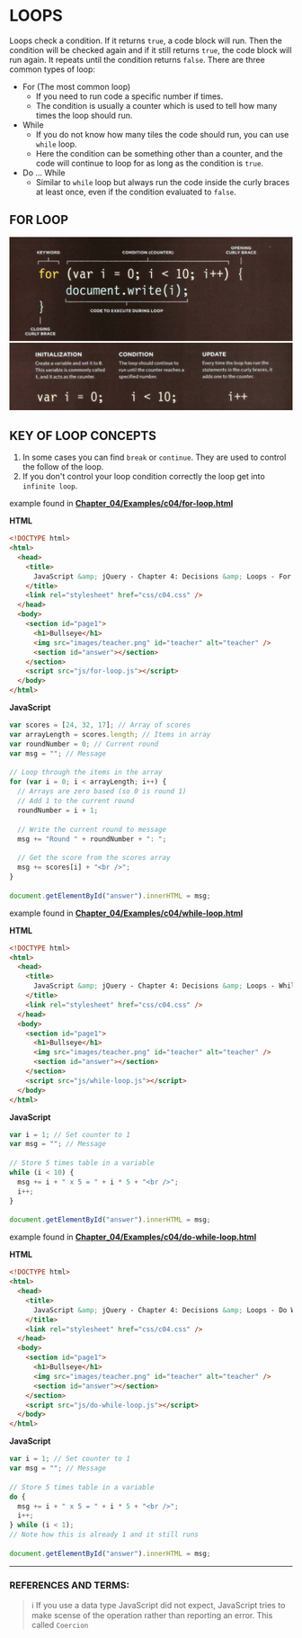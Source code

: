 # LOOPS

Loops check a condition. If it returns `true`, a code block will run. Then the condition will be checked again and if it still returns `true`, the code block will run again. It repeats until the condition returns `false`. There are three common types of loop:

- For (The most common loop)
  - If you need to run code a specific number if times.
  - The condition is usually a counter which is used to tell how many times the loop should run.
- While
  - If you do not know how many tiles the code should run, you can use `while` loop.
  - Here the condition can be something other than a counter, and the code will continue to loop for as long as the condition is `true`.
- Do ... While
  - Similar to `while` loop but always run the code inside the curly braces at least once, even if the condition evaluated to `false`.

## FOR LOOP

![for loop](./for.png)
![for counter](./for_counter_condition.png)

## KEY OF LOOP CONCEPTS

1. In some cases you can find `break` or `continue`. They are used to control the follow of the loop.
2. If you don't control your loop condition correctly the loop get into `infinite loop`.

example found in <a target="_blank" href="Chapter_04/Examples/c04/for-loop.html">**Chapter_04/Examples/c04/for-loop.html**</a>

**HTML**

```html
<!DOCTYPE html>
<html>
  <head>
    <title>
      JavaScript &amp; jQuery - Chapter 4: Decisions &amp; Loops - For Loop
    </title>
    <link rel="stylesheet" href="css/c04.css" />
  </head>
  <body>
    <section id="page1">
      <h1>Bullseye</h1>
      <img src="images/teacher.png" id="teacher" alt="teacher" />
      <section id="answer"></section>
    </section>
    <script src="js/for-loop.js"></script>
  </body>
</html>
```

**JavaScript**

```js
var scores = [24, 32, 17]; // Array of scores
var arrayLength = scores.length; // Items in array
var roundNumber = 0; // Current round
var msg = ""; // Message

// Loop through the items in the array
for (var i = 0; i < arrayLength; i++) {
  // Arrays are zero based (so 0 is round 1)
  // Add 1 to the current round
  roundNumber = i + 1;

  // Write the current round to message
  msg += "Round " + roundNumber + ": ";

  // Get the score from the scores array
  msg += scores[i] + "<br />";
}

document.getElementById("answer").innerHTML = msg;
```

example found in <a target="_blank" href="Chapter_04/Examples/c04/while-loop.html">**Chapter_04/Examples/c04/while-loop.html**</a>

**HTML**

```html
<!DOCTYPE html>
<html>
  <head>
    <title>
      JavaScript &amp; jQuery - Chapter 4: Decisions &amp; Loops - While Loop
    </title>
    <link rel="stylesheet" href="css/c04.css" />
  </head>
  <body>
    <section id="page1">
      <h1>Bullseye</h1>
      <img src="images/teacher.png" id="teacher" alt="teacher" />
      <section id="answer"></section>
    </section>
    <script src="js/while-loop.js"></script>
  </body>
</html>
```

**JavaScript**

```js
var i = 1; // Set counter to 1
var msg = ""; // Message

// Store 5 times table in a variable
while (i < 10) {
  msg += i + " x 5 = " + i * 5 + "<br />";
  i++;
}

document.getElementById("answer").innerHTML = msg;
```

example found in <a target="_blank" href="Chapter_04/Examples/c04/do-while-loop.html">**Chapter_04/Examples/c04/do-while-loop.html**</a>

**HTML**

```html
<!DOCTYPE html>
<html>
  <head>
    <title>
      JavaScript &amp; jQuery - Chapter 4: Decisions &amp; Loops - Do While Loop
    </title>
    <link rel="stylesheet" href="css/c04.css" />
  </head>
  <body>
    <section id="page1">
      <h1>Bullseye</h1>
      <img src="images/teacher.png" id="teacher" alt="teacher" />
      <section id="answer"></section>
    </section>
    <script src="js/do-while-loop.js"></script>
  </body>
</html>
```

**JavaScript**

```js
var i = 1; // Set counter to 1
var msg = ""; // Message

// Store 5 times table in a variable
do {
  msg += i + " x 5 = " + i * 5 + "<br />";
  i++;
} while (i < 1);
// Note how this is already 1 and it still runs

document.getElementById("answer").innerHTML = msg;
```

---

### REFERENCES AND TERMS:

> :information_source: If you use a data type JavaScript did not expect, JavaScript tries to make scense of the operation rather than reporting an error. This called `Coercion`
